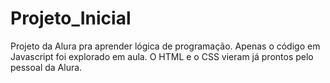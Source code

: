 ﻿# Projeto_Inicial
Projeto da Alura pra aprender lógica de programação.
Apenas o código em Javascript foi explorado em aula.
O HTML e o CSS vieram já prontos pelo pessoal da Alura.
